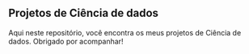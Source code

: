 ## Projetos de Ciência de dados 

Aqui neste repositório, você encontra os meus projetos de Ciência de dados.
Obrigado por acompanhar!